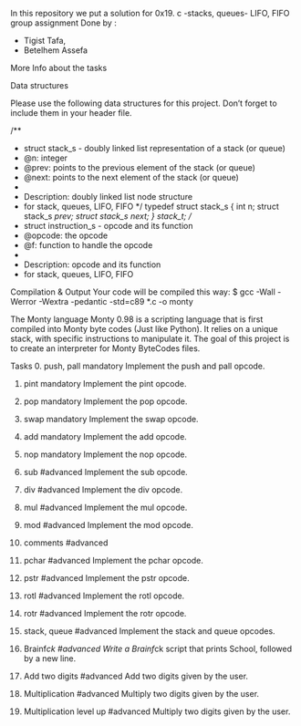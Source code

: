 In this repository we put a solution for 0x19. c -stacks, queues- LIFO, FIFO group assignment
Done by :
 - Tigist Tafa,
 - Betelhem Assefa

More Info about the tasks

Data structures

Please use the following data structures for this project. Don’t forget to include them in your header file.

/**
 * struct stack_s - doubly linked list representation of a stack (or queue)
 * @n: integer
 * @prev: points to the previous element of the stack (or queue)
 * @next: points to the next element of the stack (or queue)
 *
 * Description: doubly linked list node structure
 * for stack, queues, LIFO, FIFO
 */
typedef struct stack_s
{
        int n;
        struct stack_s *prev;
        struct stack_s *next;
} stack_t;
/**
 * struct instruction_s - opcode and its function
 * @opcode: the opcode
 * @f: function to handle the opcode
 *
 * Description: opcode and its function
 * for stack, queues, LIFO, FIFO

Compilation & Output
Your code will be compiled this way:
$ gcc -Wall -Werror -Wextra -pedantic -std=c89 *.c -o monty

The Monty language
Monty 0.98 is a scripting language that is first compiled into Monty byte codes (Just like Python). It relies on a unique stack, with specific instructions to manipulate it. The goal of this project is to create an interpreter for Monty ByteCodes files.

Tasks
0. push, pall
mandatory
Implement the push and pall opcode.
   
1. pint
mandatory
Implement the pint opcode.

2. pop
mandatory
Implement the pop opcode.
   
3. swap
mandatory
Implement the swap opcode.
   
4. add
mandatory
Implement the add opcode.
   
5. nop
mandatory
Implement the nop opcode.
   
6. sub
#advanced
Implement the sub opcode.
   
7. div
#advanced
Implement the div opcode.
   
8. mul
#advanced
Implement the mul opcode.
   
9. mod
#advanced
Implement the mod opcode.
   
10. comments
#advanced
   
11. pchar
#advanced
Implement the pchar opcode.

12. pstr
#advanced
Implement the pstr opcode.   
13. rotl
#advanced
Implement the rotl opcode.

14. rotr
#advanced
Implement the rotr opcode.
   
15. stack, queue
#advanced
Implement the stack and queue opcodes.
   
16. Brainf*ck
#advanced
Write a Brainf*ck script that prints School, followed by a new line.
   
17. Add two digits
#advanced
Add two digits given by the user.
   
18. Multiplication
#advanced
Multiply two digits given by the user.

19. Multiplication level up
#advanced
Multiply two digits given by the user.
